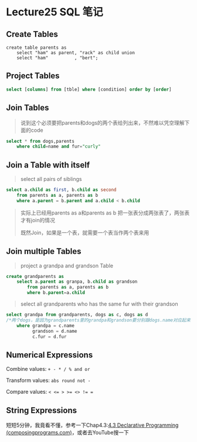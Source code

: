 # Lecture25 SQL 笔记



## Create Tables

```sqlite
create table parents as 
	select "ham" as parent, "rack" as child union
	select "ham" 		  , "bert";
```

## Project Tables

```sql
select [columns] from [tble] where [condition] order by [order]
```

## Join Tables

> 说到这个必须要把parents和dogs的两个表给列出来，不然难以凭空理解下面的code

```sql
select * from dogs,parents
	where child=name and fur="curly"
```



## Join  a Table with itself

> select all pairs of siblings

```sql
select a.child as first, b.child as second
	from parents as a, parents as b
	where a.parent = b.parent and a.child < b.child
```

> 实际上已经用parents as a和parents as b 把一张表分成两张表了，两张表才有join的情况
>
> 既然Join，如果是一个表，就需要一个表当作两个表来用

## Join multiple Tables

> project a grandpa and grandson Table

```sql
create grandparents as
	select a.parent as granpa, b.child as grandson
		from parents as a, parents as b
		where b.parent=a.child
```

> select all grandparents who has the same fur with their grandson

```sql
select grandpa from grandparents, dogs as c, dogs as d
/*两个dogs，是因为grandparents里的grandpa和grandson要分别跟dogs.name对应起来，然后两个dogs.fur才分别代表grandpa和grandson的毛皮*/
	where grandpa = c.name
		  grandson = d.name
		  c.fur = d.fur
```



## Numerical Expressions

Combine values: `+ - * / % and or`

Transform values: `abs round not -`

Compare values: `< <= > >= <> != =`



## String Expressions

短短5分钟，我竟看不懂，参考一下Chap4.3:[4.3 Declarative Programming (composingprograms.com)](http://composingprograms.com/pages/43-declarative-programming.html)，或者去YouTube搜一下

